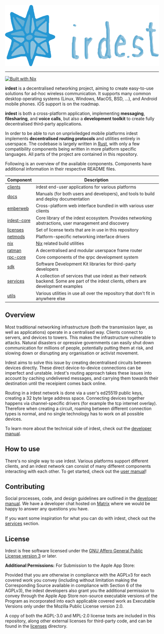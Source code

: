 <div align="center">
    <img src="docs/banner.png" height="200px"/>
</div>

---

[![Built with Nix](https://builtwithnix.org/badge.svg)](https://builtwithnix.org)

**irdest** is a decentralised networking project, aiming to create
easy-to-use solutions for ad-hoc wireless communication.  It supports
many common desktop operating systems (Linux, Windows, MacOS, BSD, …),
and Android mobile phones.  iOS support is on the roadmap.

**irdest** is both a cross-platform application, implementing
**messaging**, **filesharing**, and **voice calls**, but also a
**development toolkit** to create fully decentralised third-party
applications.

In order to be able to run on unpriviledged mobile platforms irdest
implements **decentralised routing protocols** and utilities entirely
in userspace.  The codebase is largely written in
[Rust](https://rustlang.org), with only a few compatibility components
being written in more platform specific languages.  All parts of the
project are contained in this repository.

Following is an overview of the available components.  Components have
additional information in their respective README files.

| Component     | Description                                                                                                                              |
|---------------|------------------------------------------------------------------------------------------------------------------------------------------|
| [clients]     | irdest end-user applications for various platforms                                                                                       |
| [docs]        | Manuals (for both users and developers), and tools to build and deploy documentation                                                     |
| [emberweb]    | Cross-platform web interface bundled in with various user clients                                                                        |
| [irdest-core] | Core library of the irdest ecosystem.  Provides networking abstractions, user management and discovery                                   |
| [licenses]    | Set of license texts that are in use in this repository                                                                                  |
| [netmods]     | Platform-specific networking interface drivers                                                                                           |
| [nix]         | [Nix](https://nixos.org) related build utilities                                                                                         |
| [ratman]      | A decentralised and modular userspace frame router                                                                                       |
| [rpc-core]    | Core components of the qrpc development system                                                                                           |
| [sdk]         | Software Development Kit libraries for third-party developers                                                                            |
| [services]    | A collection of services that use irdest as their network backend.  Some are part of the irdest clients, others are development examples |
| [utils]       | Various utilities in use all over the repository that don't fit in anywhere else                                                         |

[clients]: ./clients
[docs]: ./docs
[emberweb]: ./emberweb
[irdest-core]: ./irdest-core
[licenses]: ./licenses
[netmods]: ./netmods
[nix]: ./nix
[ratman]: ./ratman
[rpc-core]: ./rpc-core
[sdk]: ./sdk
[tests]: ./tests
[utils]: ./utils


## Overview

Most traditional networking infrastructure (both the transmission
layer, as well as applications) operate in a centralised way.  Clients
connect to servers, and devices to towers.  This makes the
infrastructure vulnerable to attacks.  Natural disasters or opressive
governments can easily shut down communication for millions of people,
potentially putting them at risk, and slowing down or disrupting any
organisation or activist movement.

Irdest aims to solve this issue by creating decentralised circuits
between devices directly.  These direct device-to-device connections
can be imperfect and unstable.  irdest's routing approach takes these
issues into account by caching undelivered messages, and carrying them
towards their destination until the receipient comes back online.

Routing in a irdest network is done via a user's ed25519 public keys,
creating a 32 byte large address space.  Connecting devices together
happens via channel-specific drivers (for example the tcp internet
overlay). Therefore when creating a circuit, roaming between different
connection types is normal, and no single technology has to work on
all possible devices.

To learn more about the technical side of irdest, check out the
[developer manual].

## How to use

There's no single way to use irdest.  Various platforms support
different clients, and an irdest network can consist of many different
components interacting with each other.  To get started, check out the
[user manual]!

[user manual]: https://docs.irde.st/user/


## Contributing

Social processes, code, and design guidelines are outlined in the
[developer manual].  We have a developer chat hosted on [Matrix]
where we would be happy to answer any questions you have.

If you want some inspiration for what you can do with irdest, check
out the [services] section.

[developer manual]: https://docs.irde.st/developer/
[Matrix]: https://matrix.to/#/#irdest:fairydust.space?via=ontheblueplanet.com&via=matrix.org&via=fairydust.space
[services]: ./services

## License

Irdest is free software licensed under the [GNU Affero General Public
License version 3](licenses/agpl-3.0.md) or later.

**Additional Permissions:** For Submission to the Apple App Store:

Provided that you are otherwise in compliance with the AGPLv3 for each
covered work you convey (including without limitation making the
Corresponding Source available in compliance with Section 6 of the
AGPLv3), the irdest developers also grant you the additional
permission to convey through the Apple App Store non-source executable
versions of the Program as incorporated into each applicable covered
work as Executable Versions only under the Mozilla Public License
version 2.0.

A copy of both the AGPL-3.0 and MPL-2.0 license texts are included in
this repository, along other external licenses for third-party code,
and can be found in the [licenses](licenses) directory.
